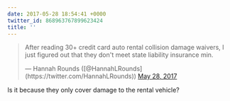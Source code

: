 ```yaml
---
date: 2017-05-28 18:54:41 +0000
twitter_id: 868963767899623424
title: ''
---
```


<blockquote class="twitter-tweet"><p lang="en" dir="ltr">After reading 30+ credit card auto rental collision damage waivers, I just figured out that they don&#39;t meet state liability insurance min.</p>&mdash; Hannah Rounds ([@HannahLRounds](https://twitter.com/HannahLRounds)) <a href="https://twitter.com/HannahLRounds/status/868960837872091137?ref_src=twsrc%5Etfw">May 28, 2017</a></blockquote>
<script async src="https://platform.twitter.com/widgets.js" charset="utf-8"></script>

Is it because they only cover damage to the rental vehicle?
